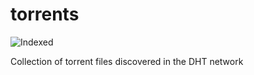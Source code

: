 torrents 
========
![Indexed](https://img.shields.io/badge/indexed-174369-blue)

Collection of torrent files discovered in the DHT network
